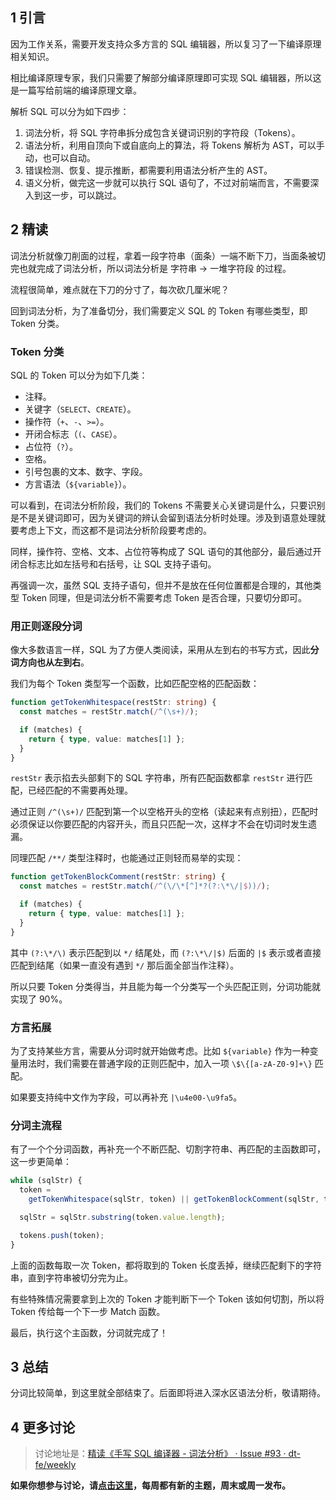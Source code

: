 ## 1 引言

因为工作关系，需要开发支持众多方言的 SQL 编辑器，所以复习了一下编译原理相关知识。

相比编译原理专家，我们只需要了解部分编译原理即可实现 SQL 编辑器，所以这是一篇写给前端的编译原理文章。

解析 SQL 可以分为如下四步：

1. 词法分析，将 SQL 字符串拆分成包含关键词识别的字符段（Tokens）。
2. 语法分析，利用自顶向下或自底向上的算法，将 Tokens 解析为 AST，可以手动，也可以自动。
3. 错误检测、恢复、提示推断，都需要利用语法分析产生的 AST。
4. 语义分析，做完这一步就可以执行 SQL 语句了，不过对前端而言，不需要深入到这一步，可以跳过。

## 2 精读

词法分析就像刀削面的过程，拿着一段字符串（面条）一端不断下刀，当面条被切完也就完成了词法分析，所以词法分析是 字符串 -> 一堆字符段 的过程。

流程很简单，难点就在下刀的分寸了，每次砍几厘米呢？

回到词法分析，为了准备切分，我们需要定义 SQL 的 Token 有哪些类型，即 Token 分类。

### Token 分类

SQL 的 Token 可以分为如下几类：

- 注释。
- 关键字（`SELECT`、`CREATE`）。
- 操作符（`+`、`-`、`>=`）。
- 开闭合标志（`(`、`CASE`）。
- 占位符（`?`）。
- 空格。
- 引号包裹的文本、数字、字段。
- 方言语法（`${variable}`）。

可以看到，在词法分析阶段，我们的 Tokens 不需要关心关键词是什么，只要识别是不是关键词即可，因为关键词的辨认会留到语法分析时处理。涉及到语意处理就要考虑上下文，而这都不是词法分析阶段要考虑的。

同样，操作符、空格、文本、占位符等构成了 SQL 语句的其他部分，最后通过开闭合标志比如左括号和右括号，让 SQL 支持子语句。

再强调一次，虽然 SQL 支持子语句，但并不是放在任何位置都是合理的，其他类型 Token 同理，但是词法分析不需要考虑 Token 是否合理，只要切分即可。

### 用正则逐段分词

像大多数语言一样，SQL 为了方便人类阅读，采用从左到右的书写方式，因此**分词方向也从左到右**。

我们为每个 Token 类型写一个函数，比如匹配空格的匹配函数：

```typescript
function getTokenWhitespace(restStr: string) {
  const matches = restStr.match(/^(\s+)/);

  if (matches) {
    return { type, value: matches[1] };
  }
}
```

`restStr` 表示掐去头部剩下的 SQL 字符串，所有匹配函数都拿 `restStr` 进行匹配，已经匹配的不需要再处理。

通过正则 `/^(\s+)/` 匹配到第一个以空格开头的空格（读起来有点别扭），匹配时必须保证以你要匹配的内容开头，而且只匹配一次，这样才不会在切词时发生遗漏。

同理匹配 `/**/` 类型注释时，也能通过正则轻而易举的实现：

```typescript
function getTokenBlockComment(restStr: string) {
  const matches = restStr.match(/^(\/\*[^]*?(?:\*\/|$))/);

  if (matches) {
    return { type, value: matches[1] };
  }
}
```

其中 `(?:\*/\)` 表示匹配到以 `*/` 结尾处，而 `(?:\*\/|$)` 后面的 `|$` 表示或者直接匹配到结尾（如果一直没有遇到 `*/` 那后面全部当作注释）。

所以只要 Token 分类得当，并且能为每一个分类写一个头匹配正则，分词功能就实现了 90%。

### 方言拓展

为了支持某些方言，需要从分词时就开始做考虑。比如 `${variable}` 作为一种变量用法时，我们需要在普通字段的正则匹配中，加入一项 `\$\{[a-zA-Z0-9]+\}` 匹配。

如果要支持纯中文作为字段，可以再补充 `|\u4e00-\u9fa5`。

### 分词主流程

有了一个个分词函数，再补充一个不断匹配、切割字符串、再匹配的主函数即可，这一步更简单：

```typescript
while (sqlStr) {
  token =
    getTokenWhitespace(sqlStr, token) || getTokenBlockComment(sqlStr, token);

  sqlStr = sqlStr.substring(token.value.length);

  tokens.push(token);
}
```

上面的函数每取一次 Token，都将取到的 Token 长度丢掉，继续匹配剩下的字符串，直到字符串被切分完为止。

有些特殊情况需要拿到上次的 Token 才能判断下一个 Token 该如何切割，所以将 Token 传给每一个下一步 Match 函数。

最后，执行这个主函数，分词就完成了！

## 3 总结

分词比较简单，到这里就全部结束了。后面即将进入深水区语法分析，敬请期待。

## 4 更多讨论

> 讨论地址是：[精读《手写 SQL 编译器 - 词法分析》 · Issue #93 · dt-fe/weekly](https://github.com/dt-fe/weekly/issues/93)

**如果你想参与讨论，请[点击这里](https://github.com/dt-fe/weekly)，每周都有新的主题，周末或周一发布。**
